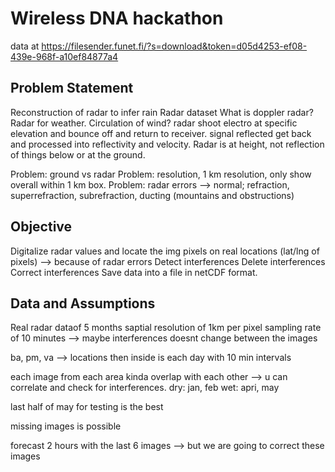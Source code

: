 # Wireless DNA hackathon 

data at https://filesender.funet.fi/?s=download&token=d05d4253-ef08-439e-968f-a10ef84877a4

## Problem Statement 
Reconstruction of radar to infer rain 
Radar dataset 
What is doppler radar? Radar for weather. Circulation of wind?
radar shoot electro at specific elevation and bounce off and return to receiver.
signal reflected get back and processed into reflectivity and velocity.
Radar is at height, not reflection of things below or at the ground.

Problem: ground vs radar 
Problem: resolution, 1 km resolution, only show overall within 1 km box. 
Problem: radar errors --> normal; refraction, superrefraction, subrefraction, ducting (mountains and obstructions)

## Objective  
Digitalize radar values and locate the img pixels on real locations (lat/lng of pixels) --> because of radar errors 
Detect interferences
Delete interferences
Correct interferences 
Save data into a file in netCDF format. 

## Data and Assumptions 
Real radar dataof 5 months
saptial resolution of 1km per pixel 
sampling rate of 10 minutes --> maybe interferences doesnt change between the images 

ba, pm, va --> locations
then inside is each day with 10 min intervals

each image from each area kinda overlap with each other --> u can correlate and check for interferences. 
dry: jan, feb
wet: apri, may

last half of may for testing is the best

missing images is possible 

forecast 2 hours with the last 6 images --> but we are going to correct these images 